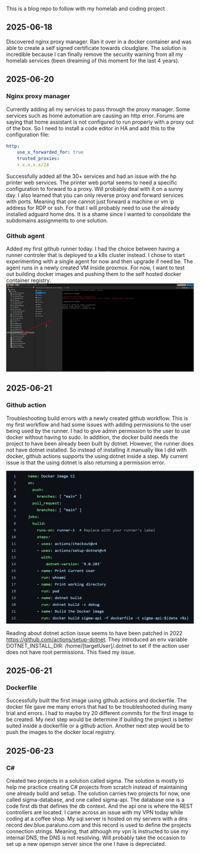 This is a blog repo to follow with my homelab and coding project

## 2025-06-18
Discovered nginx proxy manager. Ran it over in a docker container and was able to create a self signed certificate towards cloudglare.
The solution is incredible because I can finally remove the security warning from all my homelab services (been dreaming of this moment for the last 4 years). 
## 2025-06-20
### Nginx proxy manager
Currently adding all my services to pass through the proxy manager. Some services such as home automation are causing an http error.
Forums are saying that home assistant is not configured to run properly with a proxy out of the box. So I need to install a code editor in HA and add this to the configuration file:
```yaml
http:
    use_x_forwarded_for: true
    trusted_proxies:
    - x.x.x.x/24
```
Successfully added all the 30+ services and had an issue with the hp printer web services. The printer web portal seems to need a specific configuration to forward to a proxy. Will probably deal with it on a sunny day. I also learned that you can only reverse proxy and forward services with ports. Meaning that one cannot just forward a machine or vm ip address for RDP or ssh. For that I will probably need to use the already installed adguard home dns. It is a shame since I wanted to consolidate the subdomains assignments to one solution.

### Github agent
Added my first github runner today. I had the choice between having a runner controler that is deployed to a k8s cluster instead. I chose to start experimenting with a single agent for now and then upgrade if need be. The agent runs in a newly created VM inside proxmox. For now, I want to test out building docker images and pushing them to the self hosted docker container registry.
![alt text](image.png)


## 2025-06-21
### Github action
Troubleshooting build errors with a newly created github workflow. This is my first workflow and had some issues with adding permissions to the user being used by the runner. I had to give admin permission to the user to use docker without having to sudo. In addition, the docker build needs the project to have been already been built by dotnet. However, the runner does not have dotnet installed. So instead of installing it manually like I did with docker, github actions supports the using:dotnet inside a step. My current issue is that the using dotnet is also returning a permission error.

![alt text](image-1.png)

Reading about dotnet action issue seems to have been patched in 2022 https://github.com/actions/setup-dotnet. They introduced an env variable DOTNET_INSTALL_DIR: /home/[targetUser]/.dotnet to set if the action user does not have root permissions. This fixed my issue.

## 2025-06-21
### Dockerfile
Successfully built the first image using github actions and dockerfile. The docker file gave me many errors that had to be troubleshooted during many trial and errors. I had to maybe try 20 different commits for the first image to be created. My next step would be determine if building the project is better suited inside a dockerfile or a github action. Another next step would be to push the images to the docker local registry.

## 2025-06-23
### C#
Created two projects in a solution called sigma. The solution is mostly to help me practice creating C# projects from scratch instead of maintaining one already build and setup. The solution carries two projects for now, one called sigma-database, and one called sigma-api. The database one is a code first db that defines the db context. And the api one is where the REST controllers are located. I came across an issue with my VPN today while coding at a coffee shop. My sql server is hosted on my servers with a dns record dev.blue.paraluno.com and this record is used to define the projects connection strings. Meaning, that although my vpn is instructed to use my internal DNS, the DNS is not resolving. Will probably take the occasion to set up a new openvpn server since the one I have is depreciated.
